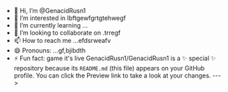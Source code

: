 - 👋 Hi, I’m @GenacidRusn1
- 👀 I’m interested in lbftgewfgrtgtehwegf
- 🌱 I’m currently learning ...
- 💞️ I’m looking to collaborate on .trregf
- 📫 How to reach me ...efdsrweafv
- 😄 Pronouns: ...gf,bjibdth
- ⚡ Fun fact: game it's live
GenacidRusn1/GenacidRusn1 is a ✨ special ✨ repository because its `README.md` (this file) appears on your GitHub profile.
You can click the Preview link to take a look at your changes.
--->
